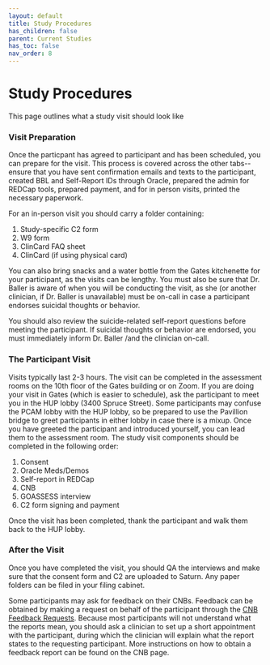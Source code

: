 ```yaml
---
layout: default
title: Study Procedures
has_children: false
parent: Current Studies
has_toc: false
nav_order: 8
---
```


# Study Procedures
This page outlines what a study visit should look like

### Visit Preparation
Once the particpant has agreed to participant and has been scheduled, you can prepare for the visit. This process is covered across the other tabs--ensure that you have sent confirmation emails and texts to the participant, created BBL and Self-Report IDs through Oracle, prepared the admin for REDCap tools, prepared payment, and for in person visits, printed the necessary paperwork. 

For an in-person visit you should carry a folder containing: 

1. Study-specific C2 form
2. W9 form
3. ClinCard FAQ sheet
4. ClinCard (if using physical card)

You can also bring snacks and a water bottle from the Gates kitchenette for your participant, as the visits can be lengthy. You must also be sure that Dr. Baller is aware of when you will be conducting the visit, as she (or another clinician, if Dr. Baller is unavailable) must be on-call in case a participant endorses suicidal thoughts or behavior. 

You should also review the suicide-related self-report questions before meeting the participant. If suicidal thoughts or behavior are endorsed, you must immediately inform Dr. Baller /and the clinician on-call.

### The Participant Visit
Visits typically last 2-3 hours. The visit can be completed in the assessment rooms on the 10th floor of the Gates building or on Zoom. If you are doing your visit in Gates (which is easier to schedule), ask the participant to meet you in the HUP lobby (3400 Spruce Street). Some participants may confuse the PCAM lobby with the HUP lobby, so be prepared to use the Pavillion bridge to greet participants in either lobby in case there is a mixup. Once you have greeted the participant and introduced yourself, you can lead them to the assessment room. The study visit components should be completed in the following order:

1. Consent
2. Oracle Meds/Demos
3. Self-report in REDCap
4. CNB
5. GOASSESS interview
6. C2 form signing and payment

Once the visit has been completed, thank the participant and walk them back to the HUP lobby. 

### After the Visit
Once you have completed the visit, you should QA the interviews and make sure that the consent form and C2 are uploaded to Saturn. Any paper folders can be filed in your filing cabinet. 

Some participants may ask for feedback on their CNBs. Feedback can be obtained by making a request on behalf of the participant through the [CNB Feedback Requests](https://webcnp.med.upenn.edu/request_feedback.pl). Because most participants will not understand what the reports mean, you should ask a clinician to set up a short appointment with the participant, during which the clinician will explain what the report states to the requesting participant. More instructions on how to obtain a feedback report can be found on the CNB page. 
